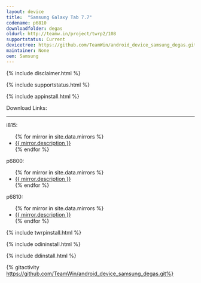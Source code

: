 ```yaml
---
layout: device
title:  "Samsung Galaxy Tab 7.7"
codename: p6810
downloadfolder: degas
oldurl: http://teamw.in/project/twrp2/108
supportstatus: Current
devicetree: https://github.com/TeamWin/android_device_samsung_degas.git
maintainer: None
oem: Samsung
---
```


{% include disclaimer.html %}

{% include supportstatus.html %}

{% include appinstall.html %}

<div class='page-heading'>Download Links:</div>
<hr />
<p class="text">i815:</p>
<ul>
{% for mirror in site.data.mirrors %}
  <li>
    <a href="{{ mirror.baseurl }}i815">
      {{ mirror.description }}
    </a>
  </li>
{% endfor %}
</ul>
<p class="text">p6800:</p>
<ul>
{% for mirror in site.data.mirrors %}
  <li>
    <a href="{{ mirror.baseurl }}p6800">
      {{ mirror.description }}
    </a>
  </li>
{% endfor %}
</ul>
<p class="text">p6810:</p>
<ul>
{% for mirror in site.data.mirrors %}
  <li>
    <a href="{{ mirror.baseurl }}p6810">
      {{ mirror.description }}
    </a>
  </li>
{% endfor %}
</ul>

{% include twrpinstall.html %}

{% include odininstall.html %}

{% include ddinstall.html %}

{% gitactivity https://github.com/TeamWin/android_device_samsung_degas.git%}
